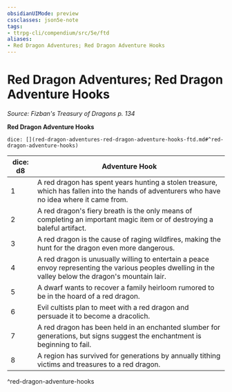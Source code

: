 ```yaml
---
obsidianUIMode: preview
cssclasses: json5e-note
tags:
- ttrpg-cli/compendium/src/5e/ftd
aliases:
- Red Dragon Adventures; Red Dragon Adventure Hooks
---
```

# Red Dragon Adventures; Red Dragon Adventure Hooks
*Source: Fizban's Treasury of Dragons p. 134* 

**Red Dragon Adventure Hooks**

`dice: [](red-dragon-adventures-red-dragon-adventure-hooks-ftd.md#^red-dragon-adventure-hooks)`

| dice: d8 | Adventure Hook |
|----------|----------------|
| 1 | A red dragon has spent years hunting a stolen treasure, which has fallen into the hands of adventurers who have no idea where it came from. |
| 2 | A red dragon's fiery breath is the only means of completing an important magic item or of destroying a baleful artifact. |
| 3 | A red dragon is the cause of raging wildfires, making the hunt for the dragon even more dangerous. |
| 4 | A red dragon is unusually willing to entertain a peace envoy representing the various peoples dwelling in the valley below the dragon's mountain lair. |
| 5 | A dwarf wants to recover a family heirloom rumored to be in the hoard of a red dragon. |
| 6 | Evil cultists plan to meet with a red dragon and persuade it to become a dracolich. |
| 7 | A red dragon has been held in an enchanted slumber for generations, but signs suggest the enchantment is beginning to fail. |
| 8 | A region has survived for generations by annually tithing victims and treasures to a red dragon. |
^red-dragon-adventure-hooks